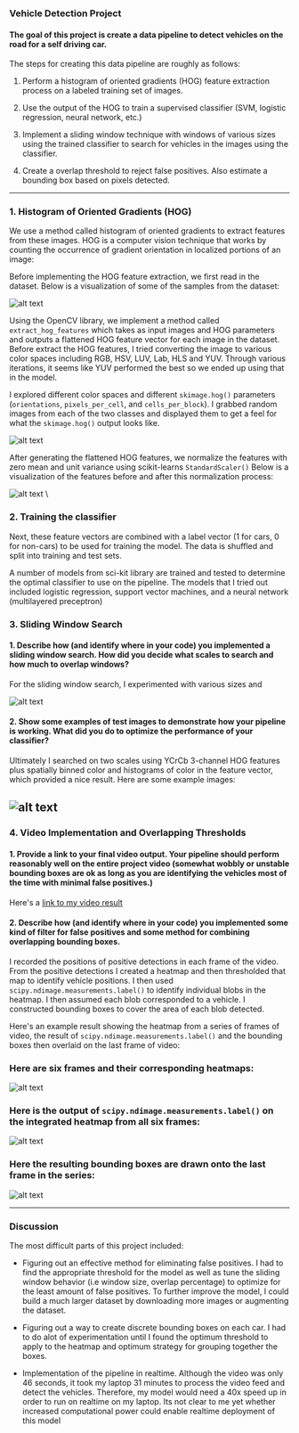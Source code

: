 ### Vehicle Detection Project

#### The goal of this project is create a data pipeline to detect vehicles on the road for a self driving car.

The steps for creating this data pipeline are roughly as follows:

1.  Perform a histogram of oriented gradients (HOG) feature 
extraction process on a labeled training set of images.

2.  Use the output of the HOG to train a supervised classifier (SVM, logistic regression, neural network, etc.) 

3.  Implement a sliding window technique with windows of various 
sizes using the trained classifier to search for vehicles in the images using the classifier.

4.  Create a overlap threshold to reject false positives.  Also estimate a bounding box based on pixels detected.


[//]: # (Image References)
[image1]: ./examples/car_not_car.png
[image2]: ./examples/HOG_example.jpg
[image3]: ./examples/sliding_windows.jpg
[image4]: ./examples/sliding_window.jpg
[image5]: ./examples/bboxes_and_heat.png
[image6]: ./examples/labels_map.png
[image7]: ./examples/output_bboxes.png
[video1]: ./project_video.mp4

[myimage1]: ./output_images/dataset.png
[myimage2]: ./output_images/hog_visualization.png
[myimage3]: ./output_images/features.png
[myimage4]: ./output_images/model_performance.png

---

### 1. Histogram of Oriented Gradients (HOG)

We use a method called histogram of oriented gradients to extract features from these images.  HOG is a computer vision technique that works by counting the occurrence of gradient orientation in localized portions of an image:  

Before implementing the HOG feature extraction, we first read in the dataset.  Below is a visualization of some of the samples from the dataset:

![alt text][myimage1]

Using the OpenCV library, we implement a method called `extract_hog_features` which takes as input images and HOG parameters and outputs a flattened HOG feature vector for each image in the dataset.  Before extract the HOG features, I tried converting the image to various color spaces including RGB, HSV, LUV, Lab, HLS and YUV.  Through various iterations, it seems like YUV performed the best so we ended up using that in the model.

I explored different color spaces and different `skimage.hog()` parameters (`orientations`, `pixels_per_cell`, and `cells_per_block`).  I grabbed random images from each of the two classes and displayed them to get a feel for what the `skimage.hog()` output looks like.

![alt text][myimage2]

After generating the flattened HOG features, we normalize the features with zero mean and unit variance using scikit-learns `StandardScaler()` Below is a visualization of the features before and after this normalization process:

![alt text][myimage3]
\

### 2. Training the classifier

Next, these feature vectors are combined with a label vector (1 for cars, 0 for non-cars) to be used for training the model.  The data is shuffled and split into training and test sets.   

A number of models from sci-kit library are trained and tested to determine the optimal classifier to use on the pipeline. The models that I tried out included logistic regression, support vector machines, and a neural network (multilayered preceptron)



### 3. Sliding Window Search

#### 1. Describe how (and identify where in your code) you implemented a sliding window search.  How did you decide what scales to search and how much to overlap windows?

For the sliding window search, I experimented with various sizes and 

![alt text][image3]

#### 2. Show some examples of test images to demonstrate how your pipeline is working.  What did you do to optimize the performance of your classifier?

Ultimately I searched on two scales using YCrCb 3-channel HOG features plus spatially binned color and histograms of color in the feature vector, which provided a nice result.  Here are some example images:

![alt text][image4]
---

### 4. Video Implementation and Overlapping Thresholds

#### 1. Provide a link to your final video output.  Your pipeline should perform reasonably well on the entire project video (somewhat wobbly or unstable bounding boxes are ok as long as you are identifying the vehicles most of the time with minimal false positives.)
Here's a [link to my video result](./project_video.mp4)


#### 2. Describe how (and identify where in your code) you implemented some kind of filter for false positives and some method for combining overlapping bounding boxes.

I recorded the positions of positive detections in each frame of the video.  From the positive detections I created a heatmap and then thresholded that map to identify vehicle positions.  I then used `scipy.ndimage.measurements.label()` to identify individual blobs in the heatmap.  I then assumed each blob corresponded to a vehicle.  I constructed bounding boxes to cover the area of each blob detected.  

Here's an example result showing the heatmap from a series of frames of video, the result of `scipy.ndimage.measurements.label()` and the bounding boxes then overlaid on the last frame of video:

### Here are six frames and their corresponding heatmaps:

![alt text][image5]

### Here is the output of `scipy.ndimage.measurements.label()` on the integrated heatmap from all six frames:
![alt text][image6]

### Here the resulting bounding boxes are drawn onto the last frame in the series:
![alt text][image7]



---

### Discussion

The most difficult parts of this project included:

- Figuring out an effective method for eliminating false positives.  I had to find the appropriate threshold for the model as well as tune the sliding window behavior (i.e window size, overlap percentage) to optimize for the least amount of false positives.  To further improve the model, I could build a much larger dataset by downloading more images or augmenting the dataset.

- Figuring out a way to create discrete bounding boxes on each car.  I had to do alot of experimentation until I found the optimum threshold to apply to the heatmap and optimum strategy for grouping together the boxes.

- Implementation of the pipeline in realtime.  Although the video was only 46 seconds, it took my laptop 31 minutes to process the video feed and detect the vehicles.   Therefore, my model would need a 40x speed up in order to run on realtime on my laptop.   Its not clear to me yet whether increased computational power could enable realtime deployment of this model




